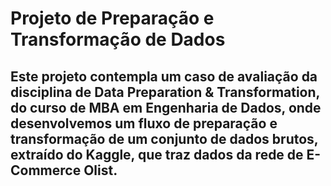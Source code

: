 # Projeto de Preparação e Transformação de Dados
## Este projeto contempla um caso de avaliação da disciplina de Data Preparation & Transformation, do curso de MBA em Engenharia de Dados, onde desenvolvemos um fluxo de preparação e transformação de um conjunto de dados brutos, extraído do Kaggle, que traz dados da rede de E-Commerce Olist.
